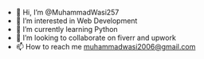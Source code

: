 - 👋 Hi, I’m @MuhammadWasi257
- 👀 I’m interested in Web Development
- 🌱 I’m currently learning Python
- 💞️ I’m looking to collaborate on fiverr and upwork
- 📫 How to reach me muhammadwasi2006@gmail.com

<!---
MuhammadWasi257/MuhammadWasi257 is a ✨ special ✨ repository because its `README.md` (this file) appears on your GitHub profile.
You can click the Preview link to take a look at your changes.
--->
